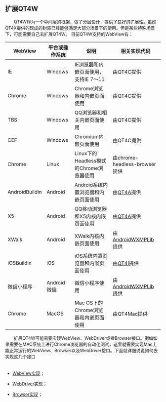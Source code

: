 ## 扩展QT4W

　　QT4W作为一个中间层的框架，做了分层设计，提供了良好的扩展性。虽然QT4X提供的现成的封装已经能够满足大部分场景下的使用。但是某些特殊场景下，可能需要自己去扩展QT4W。
目前QT4W支持的WebView有：

| WebView | 平台或操作系统 | 说明 | 相关实现代码 |
| -- | -- | -- |  -- |
| IE | Windows |  IE浏览器和内嵌页面使用，支持IE 7～11|  由QT4C提供 | 
| Chrome | Windows | Chrome浏览器和内嵌页面使用 |  由QT4C提供 | 
| TBS | Windows | QQ浏览器和相关内嵌页面使用 |  由QT4C提供 | 
| CEF |  Windows  | Chromium内嵌页面使用 | 由QT4C提供 | 
| Chrome | Linux |  Linux下的Headless模式的Chrome浏览器使用 | 由chrome-headless-browser提供|
| AndroidBuildin | Android  | Android系统内置浏览器和内嵌页面使用 | 由[QT4A](https://github.com/Tencent/QT4A/blob/master/qt4a/andrcontrols.py)提供| 
| X5 | Android | QQ移动浏览器和X5内核内嵌页面使用 | 由[QT4A](https://github.com/Tencent/QT4A/blob/master/qt4a/andrcontrols.py)提供| 
| XWalk | Android | XWalk内核内嵌页面使用 | 由[AndroidWXMPLib](https://github.com/qtacore/AndroidWXMPLib/blob/master/wxmplib/util.py)提供| 
| iOSBuildin | iOS | iOS系统内置浏览器和内嵌页面使用 | 由[QT4i](https://github.com/Tencent/QT4i/tree/master/qt4i/driver/web)提供| 
| 微信小程序 | Android微信 | 微信小程序使用 |  由[AndroidWXMPLib](https://github.com/qtacore/AndroidWXMPLib/)提供| 
| Chrome | MacOS | Mac OS下的Chrome浏览器和内嵌页面使用 | 由QT4Mac提供 |

　　扩展QT4W可能需要实现WebView、WebDriver或者Browser接口。例如如果需要在MAC系统上进行Chrome浏览器的自动化测试，这里就需要实现Mac上能正常运行的WebView、Browser以及WebDriver接口。下面就详细说说如何去实现这几个接口</br>
　　
+ [WebView实现][1]；   </br>
+ [WebDriver实现][2]； </br>
+ [Browser实现][3]；   </br>


  [1]: extend/webview.html
  [2]: extend/WebDriver.html
  [3]: extend/Browser.html